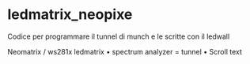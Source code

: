 # ledmatrix_neopixe

Codice per programmare il tunnel di munch e le scritte con il ledwall 

Neomatrix / ws281x ledmatrix 
• spectrum analyzer = tunnel
• Scroll text
